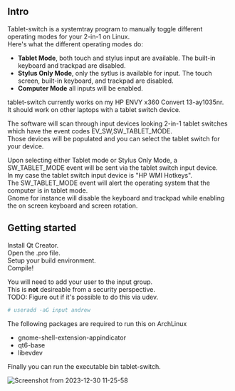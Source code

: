 ## Intro  
Tablet-switch is a systemtray program to manually toggle different operating modes for your 2-in-1 on Linux.  
Here's what the different operating modes do:  
* **Tablet Mode**, both touch and stylus input are available. The built-in keyboard and trackpad are disabled.  
* **Stylus Only Mode**, only the sytlus is available for input. The touch screen, built-in keyboard, and trackpad are disabled.
* **Computer Mode** all inputs will be enabled.

tablet-switch currently works on my HP ENVY x360 Convert 13-ay1035nr.  
It should work on other laptops with a tablet switch device.  
  
The software will scan through input devices looking 2-in-1 tablet switches which have the event codes EV_SW,SW_TABLET_MODE.  
Those devices will be populated and you can select the tablet switch for your device.

Upon selecting either Tablet mode or Stylus Only Mode, a SW_TABLET_MODE event will be sent via the tablet switch input device.  
In my case the tablet switch input device is "HP WMI Hotkeys".  
The SW_TABLET_MODE event will alert the operating system that the computer is in tablet mode.  
Gnome for instance will disable the keyboard and trackpad while enabling the on screen keyboard and screen rotation.
  
## Getting started  
Install Qt Creator.  
Open the .pro file.  
Setup your build environment.  
Compile!  
  
You will need to add your user to the input group.  
This is **not** desireable from a security perspective.  
TODO: Figure out if it's possible to do this via udev.  
```bash
# useradd -aG input andrew
```
The following packages are required to run this on ArchLinux  
* gnome-shell-extension-appindicator  
* qt6-base  
* libevdev  
  
Finally you can run the executable bin tablet-switch.

![Screenshot from 2023-12-30 11-25-58](https://github.com/ademarest/tablet-switch/assets/17366618/ecbde600-9d92-4e91-b106-f3dcb2556698)
